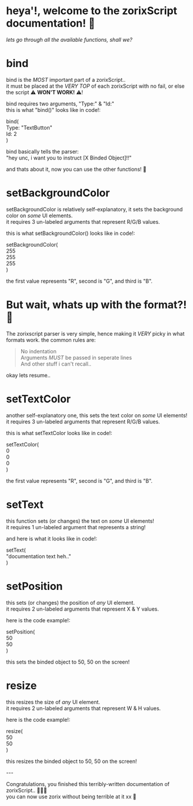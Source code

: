 # heya'!, welcome to the zorixScript documentation! 👋<br>
*lets go through all the available functions, shall we?*<br>

# bind<br>
bind is the *MOST* important part of a zorixScript..<br>
it must be placed at the *VERY TOP* of each zorixScript with no fail, or else the script ⚠️ **WON'T WORK!** ⚠️!<br>

bind requires two arguments, "Type:" & "Id:"<br>
this is what "bind()" looks like in code!:<br>

bind(<br>
Type: "TextButton"<br>
Id: 2<br>
)<br>

bind basically tells the parser:<br>
"hey unc, i want you to instruct [X Binded Object]!!"<br>

and thats about it, now you can use the other functions! 🎊<br>

# setBackgroundColor<br>
setBackgroundColor is relatively self-explanatory, it sets the background color on *some* UI elements.<br>
it requires 3 un-labeled arguments that represent R/G/B values.<br>

this is what setBackgroundColor() looks like in code!:<br>

setBackgroundColor(<br>
255<br>
255<br>
255<br>
)<br>

the first value represents "R", second is "G", and third is "B".<br>

# But wait, whats up with the format?! 🤔<br>
The zorixscript parser is very simple, hence making it *VERY* picky in what formats work. the common rules are:<br>

> No indentation<br>
> Arguments *MUST* be passed in seperate lines<br>
> And other stuff i can't recall..<br>

okay lets resume..<br>

# setTextColor<br>
another self-explanatory one, this sets the text color on *some* UI elements!<br>
it requires 3 un-labeled arguments that represent R/G/B values.<br>

this is what setTextColor looks like in code!:<br>

setTextColor(<br>
0<br>
0<br>
0<br>
)<br>

the first value represents "R", second is "G", and third is "B".<br>

# setText<br>
this function sets (or changes) the text on *some* UI elements!<br>
it requires 1 un-labeled argument that represents a string!<br>

and here is what it looks like in code!:<br>

setText(<br>
"documentation text heh.."<br>
)<br>

# setPosition<br>
this sets (or changes) the position of *any* UI element.<br>
it requires 2 un-labeled arguments that represent X & Y values.<br>

here is the code example!:<br>

setPosition(<br>
50<br>
50<br>
)<br>

this sets the binded object to 50, 50 on the screen!<br>

# resize<br>
this resizes the size of *any* UI element.<br>
it requires 2 un-labeled arguments that represent W & H values.<br>

here is the code example!:<br>

resize(<br>
50<br>
50<br>
)<br>

this resizes the binded object to 50, 50 on the screen!<br>

---<br>

Congratulations, you finished this terribly-written documentation of zorixScript.. 🎊😮‍💨<br>
you can now use zorix without being terrible at it xx 🌺<br>
